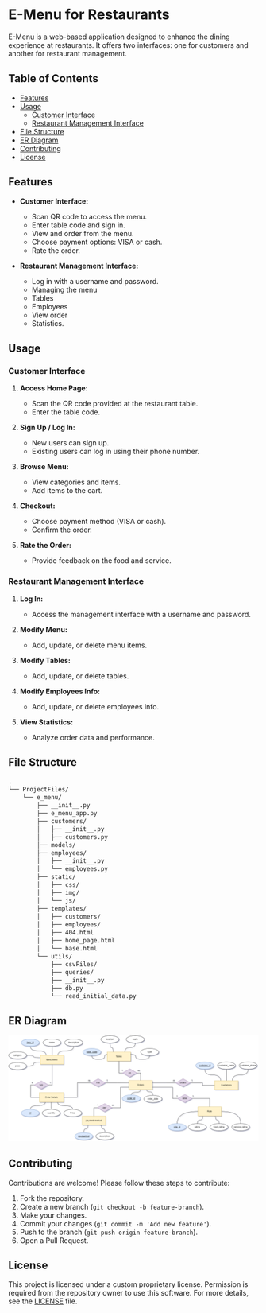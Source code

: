 # E-Menu for Restaurants

E-Menu is a web-based application designed to enhance the dining experience at restaurants. It offers two interfaces: one for customers and another for restaurant management.

## Table of Contents

- [Features](#features)
- [Usage](#usage)
  - [Customer Interface](#customer-interface)
  - [Restaurant Management Interface](#restaurant-management-interface)
- [File Structure](#file-structure)
- [ER Diagram](#er-diagram)
- [Contributing](#contributing)
- [License](#license)

## Features

- **Customer Interface:**
  - Scan QR code to access the menu.
  - Enter table code and sign in.
  - View and order from the menu.
  - Choose payment options: VISA or cash.
  - Rate the order.

- **Restaurant Management Interface:**
  - Log in with a username and password.
  - Managing the menu
  - Tables
  - Employees
  - View order
  - Statistics.

## Usage

### Customer Interface

1. **Access Home Page:**
   - Scan the QR code provided at the restaurant table.
   - Enter the table code.

2. **Sign Up / Log In:**
   - New users can sign up.
   - Existing users can log in using their phone number.

3. **Browse Menu:**
   - View categories and items.
   - Add items to the cart.

4. **Checkout:**
   - Choose payment method (VISA or cash).
   - Confirm the order.

5. **Rate the Order:**
   - Provide feedback on the food and service.

### Restaurant Management Interface

1. **Log In:**
   - Access the management interface with a username and password.

2. **Modify Menu:**
   - Add, update, or delete menu items.
  
3. **Modify Tables:**
   - Add, update, or delete tables.
  
4. **Modify Employees Info:**
   - Add, update, or delete employees info.

5. **View Statistics:**
   - Analyze order data and performance.

## File Structure
```plaintext
.
└── ProjectFiles/
    └── e_menu/
        ├── __init__.py
        ├── e_menu_app.py
        ├── customers/
        │   ├── __init__.py
        │   ├── customers.py
        │── models/
        ├── employees/
        │   ├── __init__.py
        │   └── employees.py
        ├── static/
        │   ├── css/
        │   ├── img/
        │   └── js/
        ├── templates/
        │   ├── customers/
        │   ├── employees/
        │   ├── 404.html
        │   ├── home_page.html
        │   └── base.html
        └── utils/
            ├── csvFiles/
            ├── queries/
            ├── __init__.py
            ├── db.py
            └── read_initial_data.py

```

## ER Diagram
![ER Diagram](ER_diagram.png)

## Contributing

Contributions are welcome! Please follow these steps to contribute:

1. Fork the repository.
2. Create a new branch (`git checkout -b feature-branch`).
3. Make your changes.
4. Commit your changes (`git commit -m 'Add new feature'`).
5. Push to the branch (`git push origin feature-branch`).
6. Open a Pull Request.

## License

This project is licensed under a custom proprietary license. Permission is required from the repository owner to use this software. For more details, see the [LICENSE](./LICENSE.txt) file.




